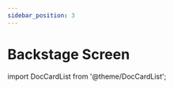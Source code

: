 ```yaml
---
sidebar_position: 3
---
```


# Backstage Screen

import DocCardList from '@theme/DocCardList';

<DocCardList />

